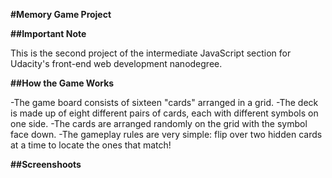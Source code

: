 **#Memory Game Project**

**##Important Note**

This is the second project of the intermediate JavaScript section for Udacity's front-end web development nanodegree.

**##How the Game Works**

-The game board consists of sixteen "cards" arranged in a grid. 
-The deck is made up of eight different pairs of cards, each with different symbols on one side.
-The cards are arranged randomly on the grid with the symbol face down. 
-The gameplay rules are very simple: flip over two hidden cards at a time to locate the ones that match!

**##Screenshoots**


